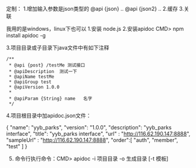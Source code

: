 定制：
    1.增加输入参数是json类型的  @api {json} ..  @api {json2} ..
    2.缓存
    3.关联





我用的是windows，linux下也可以
1.安装 node.js
2.安装apidoc
  CMD> npm install apidoc -g
  
  
3.项目目录或子目录下java文件中有如下注释

     
    /**
     * @api {post} /testMe 测试接口
     * @apiDescription  测试一下
     * @apiName testMe
     * @apiGroup test
     * @apiVersion 1.0.0
     * 
     * @apiParam {String} name   名字
     */


4.项目根目录中加apidoc.json文件：
  
{
  "name": "yyb_parks",
  "version": "1.0.0",
  "description": "yyb_parks interface",
  "title": "yyb_parks interface",
  "url" : "http://116.62.190.147:8888",
  "sampleUrl" : "http://116.62.190.147:8888",
  "order":[ 
      "auth",
      "member",
      "test"
]
}
  
5. 命令行执行命令：CMD>  apidoc -i 项目目录 -o 生成目录 [-t 模板]
